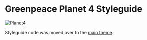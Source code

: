 # Greenpeace Planet 4 Styleguide

![Planet4](./planet4.png)

Styleguide code was moved over to the [main theme](https://github.com/greenpeace/planet4-master-theme).

